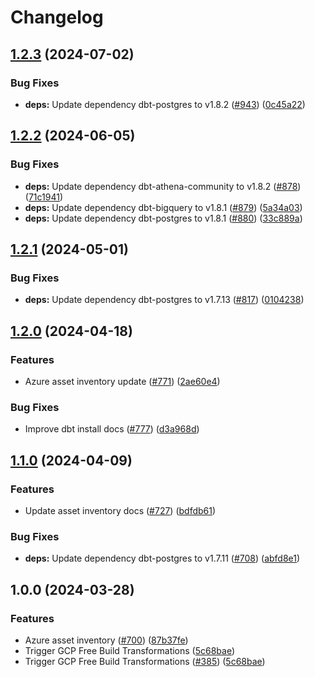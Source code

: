 # Changelog

## [1.2.3](https://github.com/cloudquery/policies-premium/compare/transformation-azure-asset-inventory-free-v1.2.2...transformation-azure-asset-inventory-free-v1.2.3) (2024-07-02)


### Bug Fixes

* **deps:** Update dependency dbt-postgres to v1.8.2 ([#943](https://github.com/cloudquery/policies-premium/issues/943)) ([0c45a22](https://github.com/cloudquery/policies-premium/commit/0c45a226f6acdbd7ea070333b90bd2545b1af5c0))

## [1.2.2](https://github.com/cloudquery/policies-premium/compare/transformation-azure-asset-inventory-free-v1.2.1...transformation-azure-asset-inventory-free-v1.2.2) (2024-06-05)


### Bug Fixes

* **deps:** Update dependency dbt-athena-community to v1.8.2 ([#878](https://github.com/cloudquery/policies-premium/issues/878)) ([71c1941](https://github.com/cloudquery/policies-premium/commit/71c1941478e75175e23f86e5374540da7b25ddb1))
* **deps:** Update dependency dbt-bigquery to v1.8.1 ([#879](https://github.com/cloudquery/policies-premium/issues/879)) ([5a34a03](https://github.com/cloudquery/policies-premium/commit/5a34a03ed88958be63d4899fe8c477744e9524f7))
* **deps:** Update dependency dbt-postgres to v1.8.1 ([#880](https://github.com/cloudquery/policies-premium/issues/880)) ([33c889a](https://github.com/cloudquery/policies-premium/commit/33c889a21fea65f4a13ce4ce3bcfc6e23664de3a))

## [1.2.1](https://github.com/cloudquery/policies-premium/compare/transformation-azure-asset-inventory-free-v1.2.0...transformation-azure-asset-inventory-free-v1.2.1) (2024-05-01)


### Bug Fixes

* **deps:** Update dependency dbt-postgres to v1.7.13 ([#817](https://github.com/cloudquery/policies-premium/issues/817)) ([0104238](https://github.com/cloudquery/policies-premium/commit/01042382c48b21a1bcd0f1189a29137dcbd55fb6))

## [1.2.0](https://github.com/cloudquery/policies-premium/compare/transformation-azure-asset-inventory-free-v1.1.0...transformation-azure-asset-inventory-free-v1.2.0) (2024-04-18)


### Features

* Azure asset inventory update ([#771](https://github.com/cloudquery/policies-premium/issues/771)) ([2ae60e4](https://github.com/cloudquery/policies-premium/commit/2ae60e4d921ccebca61ed6dff754fd8aaab6b704))


### Bug Fixes

* Improve dbt install docs ([#777](https://github.com/cloudquery/policies-premium/issues/777)) ([d3a968d](https://github.com/cloudquery/policies-premium/commit/d3a968d6b055b29b6c7596483e0bfbb110f1bccf))

## [1.1.0](https://github.com/cloudquery/policies-premium/compare/transformation-azure-asset-inventory-free-v1.0.0...transformation-azure-asset-inventory-free-v1.1.0) (2024-04-09)


### Features

* Update asset inventory docs ([#727](https://github.com/cloudquery/policies-premium/issues/727)) ([bdfdb61](https://github.com/cloudquery/policies-premium/commit/bdfdb6143651b1772932cc5b78520702bc51e8dd))


### Bug Fixes

* **deps:** Update dependency dbt-postgres to v1.7.11 ([#708](https://github.com/cloudquery/policies-premium/issues/708)) ([abfd8e1](https://github.com/cloudquery/policies-premium/commit/abfd8e1a070537c01d703e8dafa29bad919c05f6))

## 1.0.0 (2024-03-28)


### Features

* Azure asset inventory ([#700](https://github.com/cloudquery/policies-premium/issues/700)) ([87b37fe](https://github.com/cloudquery/policies-premium/commit/87b37feda80f4daa560b9d477a5bbe933928c0f1))
* Trigger GCP Free Build Transformations ([5c68bae](https://github.com/cloudquery/policies-premium/commit/5c68bae0f30e4e57db5774300488d4b6ddd42c3b))
* Trigger GCP Free Build Transformations ([#385](https://github.com/cloudquery/policies-premium/issues/385)) ([5c68bae](https://github.com/cloudquery/policies-premium/commit/5c68bae0f30e4e57db5774300488d4b6ddd42c3b))
